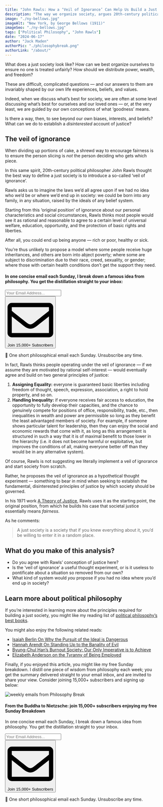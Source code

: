 ```yaml
---
title: "John Rawls: How a ‘Veil of Ignorance’ Can Help Us Build a Just Society"
description: "The way we organize society, argues 20th-century political philosopher John Rawls, is best considered under a ‘veil of ignorance’."
image: "./ny-bellows.jpg"
imageAlt: "New York, by George Bellows (1911)"
imageSeo: "./ny-bellows.jpg"
tags: ["Political Philosophy", "John Rawls"]
date: "2024-06-17"
author: "Jack Maden"
authorPic: "./philosophybreak.png"
authorLink: "/about/"
---
```


<span class="big-letter">W</span>hat does a just society look like? How can we best organize ourselves to ensure no one is treated unfairly? How should we distribute power, wealth, and freedom?

These are difficult, complicated questions — and our answers to them are invariably shaped by our own life experiences, beliefs, and values.

Indeed, when we discuss what’s best for society, we are often at some level discussing what’s best for ourselves and our loved ones — or, at the very least, we are guided by our own conceptions of what ‘goodness’ means.

Is there a way, then, to see beyond our own biases, interests, and beliefs? What can we do to establish a _disinterested_ account of justice? 

## The veil of ignorance

<span class="big-letter">W</span>hen dividing up portions of cake, a shrewd way to encourage fairness is to ensure the person slicing is _not_ the person deciding who gets which piece.

In this same spirit, 20th-century political philosopher John Rawls thought the best way to define a just society is to introduce a so-called ‘veil of ignorance’.

Rawls asks us to imagine the laws we’d all agree upon if we had no idea who we’d be or where we’d end up in society: we could be born into any family, in any situation, raised by the ideals of any belief system. 

Starting from this ‘original position’ of ignorance about our personal characteristics and social circumstances, Rawls thinks most people would see it as rational and reasonable to agree to a certain level of universal welfare, education, opportunity, and the protection of basic rights and liberties.

After all, you could end up being anyone — rich or poor, healthy or sick.

You’re thus unlikely to propose a model where some people receive huge inheritances, and others are born into abject poverty; where some are subject to discrimination due to their race, creed, sexuality, or gender; where those with certain health conditions don’t get the support they need.

<!--small subscribe-->
<div class="course-promo darkradial-background subscribe text-center">
    <h4>In one concise email each Sunday, I break down a famous idea from philosophy. You get the distillation straight to your inbox:</h4>
    <div class="small-pad-top">
        <form action="https://app.convertkit.com/forms/5812400/subscriptions" method="post" data-sv-form="5812400" data-uid="be0e52d3c0" data-format="inline" data-version="6" data-options="{&quot;settings&quot;:{&quot;after_subscribe&quot;:{&quot;action&quot;:&quot;message&quot;,&quot;success_message&quot;:&quot;Thank you, philosopher! Your welcome email will land in your inbox shortly.&quot;,&quot;redirect_url&quot;:&quot;https://philosophybreak.com/thank-you/&quot;},&quot;analytics&quot;:{&quot;google&quot;:null,&quot;fathom&quot;:null,&quot;facebook&quot;:null,&quot;segment&quot;:null,&quot;pinterest&quot;:null,&quot;sparkloop&quot;:null,&quot;googletagmanager&quot;:null},&quot;modal&quot;:{&quot;trigger&quot;:&quot;timer&quot;,&quot;scroll_percentage&quot;:null,&quot;timer&quot;:5,&quot;devices&quot;:&quot;all&quot;,&quot;show_once_every&quot;:15},&quot;powered_by&quot;:{&quot;show&quot;:false,&quot;url&quot;:&quot;https://convertkit.com/features/forms?utm_campaign=poweredby&amp;utm_content=form&amp;utm_medium=referral&amp;utm_source=dynamic&quot;},&quot;recaptcha&quot;:{&quot;enabled&quot;:false},&quot;return_visitor&quot;:{&quot;action&quot;:&quot;show&quot;,&quot;custom_content&quot;:&quot;&quot;},&quot;slide_in&quot;:{&quot;display_in&quot;:&quot;bottom_right&quot;,&quot;trigger&quot;:&quot;timer&quot;,&quot;scroll_percentage&quot;:null,&quot;timer&quot;:5,&quot;devices&quot;:&quot;all&quot;,&quot;show_once_every&quot;:15},&quot;sticky_bar&quot;:{&quot;display_in&quot;:&quot;top&quot;,&quot;trigger&quot;:&quot;timer&quot;,&quot;scroll_percentage&quot;:null,&quot;timer&quot;:5,&quot;devices&quot;:&quot;all&quot;,&quot;show_once_every&quot;:15}},&quot;version&quot;:&quot;6&quot;}" min-width="400 500 600 700 800">
        <div data-style="clean"><ul data-element="errors" data-group="alert"></ul><div data-element="fields" data-stacked="false">
            <div>
                <input name="email_address" aria-label="Your Email Address..." placeholder="Your Email Address..." required type="email" />
            </div>
            <button class="button primary" type="submit" data-element="submit"><div><div></div><div></div><div></div></div><span><svg xmlns="http://www.w3.org/2000/svg" viewBox="0 0 512 512"><path d="M464 64H48C21.49 64 0 85.49 0 112v288c0 26.51 21.49 48 48 48h416c26.51 0 48-21.49 48-48V112c0-26.51-21.49-48-48-48zm0 48v40.805c-22.422 18.259-58.168 46.651-134.587 106.49-16.841 13.247-50.201 45.072-73.413 44.701-23.208.375-56.579-31.459-73.413-44.701C106.18 199.465 70.425 171.067 48 152.805V112h416zM48 400V214.398c22.914 18.251 55.409 43.862 104.938 82.646 21.857 17.205 60.134 55.186 103.062 54.955 42.717.231 80.509-37.199 103.053-54.947 49.528-38.783 82.032-64.401 104.947-82.653V400H48z"/></svg>Join 15,000+ Subscribers</span></button>
            </div>
            </div>
        </form>
        <p class="tiny-mar-top no-mar-bottom review-font">💭 One short philosophical email each Sunday. Unsubscribe any time.</p>
    </div>
</div>

In fact, Rawls thinks people operating under the veil of ignorance — if we assume they are motivated by rational self-interest — would eventually agree and build on two general principles of justice:

1. **Assigning Equality:** everyone is guaranteed basic liberties including freedom of thought, speech, expression, association, a right to hold property, and so on.
2. **Handling Inequality:** if everyone receives fair access to education, the opportunity to fully develop their capacities, and the chance to genuinely compete for positions of office, responsibility, trade, etc., then inequalities in wealth and power are permissible so long as they benefit the least advantaged members of society. For example, if someone shows particular talent for leadership, then they can enjoy the social and economic rewards that come with it, as long as this arrangement is structured in such a way that it is of maximal benefit to those lower in the hierarchy (i.e. it does not become harmful or exploitative, but improves the conditions of all, making everyone better off than they would be in any alternative system).

Of course, Rawls is not suggesting we literally implement a veil of ignorance and start society from scratch.

Rather, he proposes the veil of ignorance as a hypothetical thought experiment — something to bear in mind when seeking to establish the fundamental, disinterested principles of justice by which society should be governed.

In his 1971 work <a target="_blank" rel="noopener noreferrer sponsored" href="https://www.amazon.com/Theory-Justice-John-Rawls/dp/0674000781?&linkCode=ll1&tag=philosophybre-20&linkId=32f800053d60a9b8127a0026165f8645&language=en_US&ref_=as_li_ss_tl">A Theory of Justice</a>, Rawls uses it as the starting point, the original position, from which he builds his case that societal justice essentially means _fairness_.

As he comments: 

>A just society is a society that if you knew everything about it, you’d be willing to enter it in a random place.

## What do you make of this analysis?

- Do you agree with Rawls’ conception of justice here?
- Is the ‘veil of ignorance’ a useful thought experiment, or is it useless to pontificate about a situation so removed from our own?
- What kind of system would _you_ propose if you had no idea where you’d end up in society?

## Learn more about political philosophy

<span class="big-letter">I</span>f you’re interested in learning more about the principles required for building a just society, you might like my reading list of [political philosophy’s best books](/reading-lists/political-philosophy/).

You might also enjoy the following related reads:

- [Isaiah Berlin On Why the Pursuit of the Ideal is Dangerous](/articles/isaiah-berlin-on-why-the-pursuit-of-the-ideal-is-harmful/)
- [Hannah Arendt On Standing Up to the Banality of Evil](/articles/hannah-arendt-on-standing-up-to-the-banality-of-evil/)
- [Byung-Chul Han’s Burnout Society: Our Only Imperative is to Achieve](/articles/byung-chul-han-burnout-society-our-only-imperative-is-to-achieve/)
- [Elizabeth Anderson on the Tyranny of Being Employed](/articles/elizabeth-anderson-on-the-tyranny-of-being-employed/)

Finally, if you enjoyed this article, you might like my free Sunday breakdown. I distill one piece of wisdom from philosophy each week; you get the summary delivered straight to your email inbox, and are invited to share your view. Consider joining 15,000+ subscribers and signing up below:

<!--big subscribe-->
<div class="course-promo darkradial-background subscribe text-center">
    <img src="/static/6313d50bc32799a6c869239128784c7b/e7f7a/weekly-break.webp" alt="weekly emails from Philosophy Break">
    <h4>From the Buddha to Nietzsche: join 15,000+ subscribers enjoying my free Sunday Breakdown</h4>
    <p class="small-grey-font no-mar-bottom">In one concise email each Sunday, I break down a famous idea from philosophy. You get the distillation straight to your inbox.</p>
    <div class="small-pad-top">
        <form action="https://app.convertkit.com/forms/5812400/subscriptions" method="post" data-sv-form="5812400" data-uid="be0e52d3c0" data-format="inline" data-version="6" data-options="{&quot;settings&quot;:{&quot;after_subscribe&quot;:{&quot;action&quot;:&quot;message&quot;,&quot;success_message&quot;:&quot;Thank you, philosopher! Your welcome email will land in your inbox shortly.&quot;,&quot;redirect_url&quot;:&quot;https://philosophybreak.com/thank-you/&quot;},&quot;analytics&quot;:{&quot;google&quot;:null,&quot;fathom&quot;:null,&quot;facebook&quot;:null,&quot;segment&quot;:null,&quot;pinterest&quot;:null,&quot;sparkloop&quot;:null,&quot;googletagmanager&quot;:null},&quot;modal&quot;:{&quot;trigger&quot;:&quot;timer&quot;,&quot;scroll_percentage&quot;:null,&quot;timer&quot;:5,&quot;devices&quot;:&quot;all&quot;,&quot;show_once_every&quot;:15},&quot;powered_by&quot;:{&quot;show&quot;:false,&quot;url&quot;:&quot;https://convertkit.com/features/forms?utm_campaign=poweredby&amp;utm_content=form&amp;utm_medium=referral&amp;utm_source=dynamic&quot;},&quot;recaptcha&quot;:{&quot;enabled&quot;:false},&quot;return_visitor&quot;:{&quot;action&quot;:&quot;show&quot;,&quot;custom_content&quot;:&quot;&quot;},&quot;slide_in&quot;:{&quot;display_in&quot;:&quot;bottom_right&quot;,&quot;trigger&quot;:&quot;timer&quot;,&quot;scroll_percentage&quot;:null,&quot;timer&quot;:5,&quot;devices&quot;:&quot;all&quot;,&quot;show_once_every&quot;:15},&quot;sticky_bar&quot;:{&quot;display_in&quot;:&quot;top&quot;,&quot;trigger&quot;:&quot;timer&quot;,&quot;scroll_percentage&quot;:null,&quot;timer&quot;:5,&quot;devices&quot;:&quot;all&quot;,&quot;show_once_every&quot;:15}},&quot;version&quot;:&quot;6&quot;}" min-width="400 500 600 700 800">
        <div data-style="clean"><ul data-element="errors" data-group="alert"></ul><div data-element="fields" data-stacked="false">
            <div>
                <input name="email_address" aria-label="Your Email Address..." placeholder="Your Email Address..." required type="email" />
            </div>
            <button class="button primary" type="submit" data-element="submit"><div><div></div><div></div><div></div></div><span><svg xmlns="http://www.w3.org/2000/svg" viewBox="0 0 512 512"><path d="M464 64H48C21.49 64 0 85.49 0 112v288c0 26.51 21.49 48 48 48h416c26.51 0 48-21.49 48-48V112c0-26.51-21.49-48-48-48zm0 48v40.805c-22.422 18.259-58.168 46.651-134.587 106.49-16.841 13.247-50.201 45.072-73.413 44.701-23.208.375-56.579-31.459-73.413-44.701C106.18 199.465 70.425 171.067 48 152.805V112h416zM48 400V214.398c22.914 18.251 55.409 43.862 104.938 82.646 21.857 17.205 60.134 55.186 103.062 54.955 42.717.231 80.509-37.199 103.053-54.947 49.528-38.783 82.032-64.401 104.947-82.653V400H48z"/></svg>Join 15,000+ Subscribers</span></button>
            </div>
            </div>
        </form>
        <p class="tiny-mar-top no-mar-bottom review-font">💭 One short philosophical email each Sunday. Unsubscribe any time.</p>
    </div>
</div>
</div>